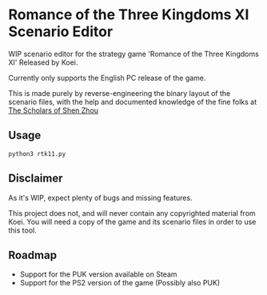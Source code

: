 # Romance of the Three Kingdoms XI Scenario Editor

WIP scenario editor for the strategy game 'Romance of the Three Kingdoms XI' Released by Koei.

Currently only supports the English PC release of the game.

This is made purely by reverse-engineering the binary layout of the scenario files, with the help and documented knowledge of the fine folks at [The Scholars of Shen Zhou](https://the-scholars.com/)

## Usage
`python3 rtk11.py`

## Disclaimer

As it's WIP, expect plenty of bugs and missing features.

This project does not, and will never contain any copyrighted material from Koei. You will need a copy of the game and its scenario files in order to use this tool.

## Roadmap

- Support for the PUK version available on Steam
- Support for the PS2 version of the game (Possibly also PUK)
